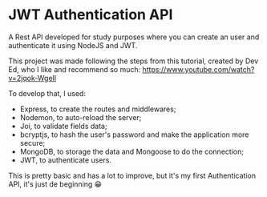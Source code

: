 # JWT Authentication API
 A Rest API developed for study purposes where you can create an user and authenticate it using NodeJS and JWT.
 
 This project was made following the steps from this tutorial, created by Dev Ed, who I like and recommend so much: https://www.youtube.com/watch?v=2jqok-WgelI
 
 To develop that, I used:
 - Express, to create the routes and middlewares;
 - Nodemon, to auto-reload the server;
 - Joi, to validate fields data;
 - bcryptjs, to hash the user's password and make the application more secure;
 - MongoDB, to storage the data and Mongoose to do the connection;
 - JWT, to authenticate users.

This is pretty basic and has a lot to improve, but it's my first Authentication API, it's just de beginning 😁
